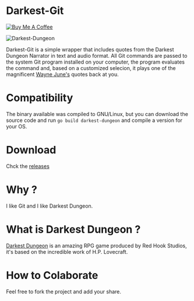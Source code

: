 # Darkest-Git
[![Buy Me A Coffee](https://www.buymeacoffee.com/assets/img/custom_images/black_img.png)](https://www.buymeacoffee.com/pvrst)

![Darkest-Dungeon](https://upload.wikimedia.org/wikipedia/en/8/8d/Darkest_Dungeon_Logo.png)

Darkest-Git is a simple wrapper that includes quotes from the Darkest Dungeon Narrator in text and audio format. All Git commands are passed to the system Git program installed on your computer, the program evaluates the command and, based on a customized selecion, it plays one of the magnificent [Wayne June's](https://twitter.com/wayne_june) quotes back at you.


# Compatibility
The binary available was compiled to GNU/Linux, but you can download the source code and run `go build darkest-dungeon` and compile a version for your OS.


# Download
Chck the [releases](https://github.com/prvst/darkest-git/releases/latest)


# Why ?
I like Git and I like Darkest Dungeon.


# What is Darkest Dungeon ?
[Darkest Dungeon](https://www.darkestdungeon.com/) is an amazing RPG game produced by Red Hook Studios, it's based on the incredible work of H.P. Lovecraft.


# How to Colaborate
Feel free to fork the project and add your share.

